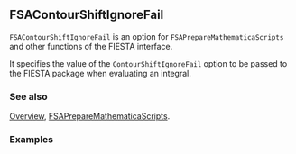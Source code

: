 ```mathematica
 
```

## FSAContourShiftIgnoreFail

`FSAContourShiftIgnoreFail` is an option for `FSAPrepareMathematicaScripts` and other functions of the FIESTA interface.

It specifies the value of the `ContourShiftIgnoreFail` option to be passed to the FIESTA package when evaluating an integral.

### See also

[Overview](Extra/FeynHelpers.md), [FSAPrepareMathematicaScripts](FSAPrepareMathematicaScripts.md).

### Examples